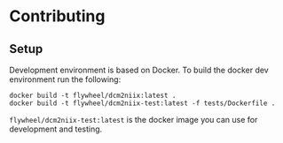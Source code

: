 # Contributing

## Setup

Development environment is based on Docker. To build the docker dev environment
run the following:

```
docker build -t flywheel/dcm2niix:latest .
docker build -t flywheel/dcm2niix-test:latest -f tests/Dockerfile .
```

`flywheel/dcm2niix-test:latest` is the docker image you can use for development
and testing. 

